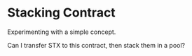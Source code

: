 # Stacking Contract

Experimenting with a simple concept.

Can I transfer STX to this contract, then stack them in a pool?
